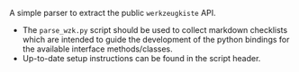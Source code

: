 A simple parser to extract the public `werkzeugkiste` API.

* The `parse_wzk.py` script should be used to collect markdown checklists which
  are intended to guide the development of the python bindings for the
  available interface methods/classes.
* Up-to-date setup instructions can be found in the script header.

